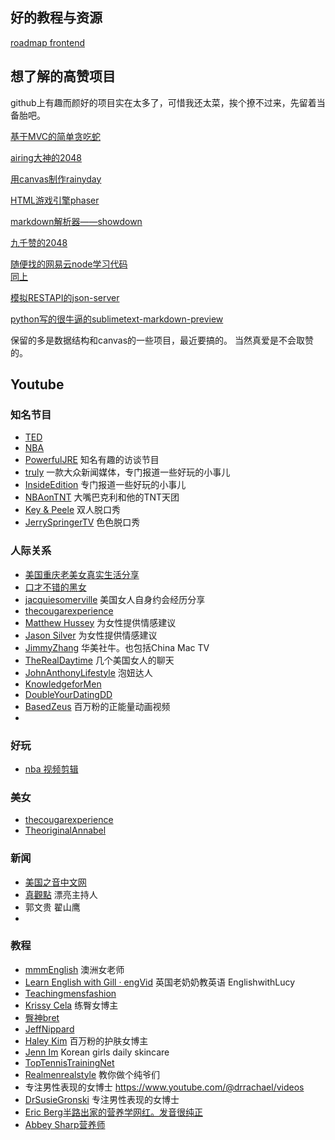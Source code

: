## 好的教程与资源
[roadmap frontend](https://roadmap.sh/frontend)

## 想了解的高赞项目
github上有趣而颜好的项目实在太多了，可惜我还太菜，挨个撩不过来，先留着当备胎吧。


[基于MVC的简单贪吃蛇](https://github.com/leeenx/snake) 

[airing大神的2048](https://github.com/airingursb/2048) 

[用canvas制作rainyday](https://github.com/maroslaw/rainyday.js)

[HTML游戏引擎phaser](https://github.com/photonstorm/phaser)

[markdown解析器——showdown](https://github.com/showdownjs/showdown)

[九千赞的2048](https://github.com/gabrielecirulli/2048)   

[随便找的网易云node学习代码](https://github.com/shenger153/blog2)   
[同上](https://github.com/shenshuai89/nodejs)

[模拟RESTAPI的json-server](https://github.com/typicode/json-server)

[python写的很牛逼的sublimetext-markdown-preview](https://github.com/revolunet/sublimetext-markdown-preview)

保留的多是数据结构和canvas的一些项目，最近要搞的。
当然真爱是不会取赞的。

## Youtube
### 知名节目
+ [TED](https://www.youtube.com/@TED)
+ [NBA](https://www.youtube.com/@NBA)
+ [PowerfulJRE](https://www.youtube.com/@joerogan) 知名有趣的访谈节目
+ [truly](https://www.youtube.com/@truly-channel) 一款大众新闻媒体，专门报道一些好玩的小事儿
+ [InsideEdition](https://www.youtube.com/@InsideEdition/videos) 专门报道一些好玩的小事儿
+ [NBAonTNT](https://www.youtube.com/@NBAonTNT/videos) 大嘴巴克利和他的TNT天团
+ [Key & Peele](https://www.youtube.com/@KeyAndPeele/videos) 双人脱口秀
+ [JerrySpringerTV](https://www.youtube.com/@JerrySpringerTV/videos) 色色脱口秀


### 人际关系
+ [美国重庆老美女真实生活分享](https://www.youtube.com/@user-zn7qb3jo1p/videos)
+ [口才不错的黑女](https://www.youtube.com/@themusingsofacrouton1098/videos)
+ [jacquiesomerville](https://www.youtube.com/@jacquiesomerville-official9752/videos) 美国女人自身约会经历分享
+ [thecougarexperience](https://www.youtube.com/@thecougarexperience)
+ [Matthew Hussey](https://www.youtube.com/@thematthewhussey) 为女性提供情感建议
+ [Jason Silver](https://www.youtube.com/@jasonsilveryt) 为女性提供情感建议
+ [JimmyZhang](https://www.youtube.com/@JimmyZhang) 华美社牛。也包括China Mac TV
+ [TheRealDaytime](https://www.youtube.com/@TheRealDaytime/videos) 几个美国女人的聊天
+ [JohnAnthonyLifestyle](https://www.youtube.com/@JohnAnthonyLifestyle/videos) 泡妞达人
+ [KnowledgeforMen](https://www.youtube.com/@KnowledgeforMen/videos)
+ [DoubleYourDatingDD](https://www.youtube.com/@DoubleYourDatingDD)
+ [BasedZeus](https://www.youtube.com/@BasedZeus/videos) 百万粉的正能量动画视频
+ []()

### 好玩
+ [nba 视频剪辑](https://www.youtube.com/@KingSwish./videos)

### 美女
+ [thecougarexperience](https://www.youtube.com/@thecougarexperience)
+ [TheoriginalAnnabel](https://www.youtube.com/@TheoriginalAnnabel/videos)

### 新闻
+ [美国之音中文网](https://www.youtube.com/@voachinese)
+ [真觀點](https://www.youtube.com/@zhenguandian) 漂亮主持人
+ 郭文贵 翟山鹰
+ []()

### 教程
+ [mmmEnglish](https://www.youtube.com/@mmmEnglish_Emma) 澳洲女老师
+ [Learn English with Gill · engVid](https://www.youtube.com/@engvidGill) 英国老奶奶教英语 EnglishwithLucy
+ [Teachingmensfashion](https://www.youtube.com/@JosecZuniga)
+ [Krissy Cela](https://www.youtube.com/@KrissyCelaa) 练臀女博主
+ [臀神bret](https://www.youtube.com/@bretcontreras1)
+ [JeffNippard](https://www.youtube.com/@JeffNippard)
+ [Haley Kim](https://www.youtube.com/@HaleyKimaking/videos) 百万粉的护肤女博主
+ [Jenn Im](https://www.youtube.com/@clothesencounters/videos) Korean girls daily skincare
+ [TopTennisTrainingNet](https://www.youtube.com/@TopTennisTrainingNet)
+ [Realmenrealstyle](https://www.youtube.com/@Realmenrealstyle/videos) 教你做个纯爷们
+ 专注男性表现的女博士 https://www.youtube.com/@drrachael/videos
+ [DrSusieGronski](https://www.youtube.com/@DrSusieGTeam/videos) 专注男性表现的女博士
+ [Eric Berg半路出家的营养学网红。发音很纯正](https://www.youtube.com/@DrEricBergDC/videos)
+ [Abbey Sharp营养师](https://www.youtube.com/@AbbeysKitchen/videos)

